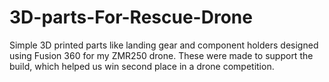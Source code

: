 # 3D-parts-For-Rescue-Drone
Simple 3D printed parts like landing gear and component holders designed using Fusion 360 for my ZMR250 drone. These were made to support the build, which helped us win second place in a drone competition.
